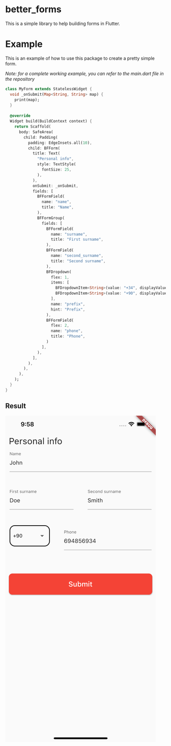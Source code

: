 # better_forms 

This is a simple library to help building forms in Flutter.

# Example
This is an example of how to use this package to create a pretty simple form.

_Note: for a complete working example, you can refer to the main.dart file in the repository_

````dart
class MyForm extends StatelessWidget {
  void _onSubmit(Map<String, String> map) {
    print(map);
  }

  @override
  Widget build(BuildContext context) {
    return Scaffold(
      body: SafeArea(
        child: Padding(
          padding: EdgeInsets.all(10),
          child: BFForm(
            title: Text(
              "Personal info",
              style: TextStyle(
                fontSize: 25,
              ),
            ),
            onSubmit: _onSubmit,
            fields: [
              BFFormField(
                name: "name",
                title: "Name",
              ),
              BFFormGroup(
                fields: [
                  BFFormField(
                    name: "surname",
                    title: "First surname",
                  ),
                  BFFormField(
                    name: "second_surname",
                    title: "Second surname",
                  ),
                  BFDropdown(
                    flex: 1,
                    items: [
                      BFDropdownItem<String>(value: "+34", displayValue: "+34"),
                      BFDropdownItem<String>(value: "+90", displayValue: "+90")
                    ],
                    name: "prefix",
                    hint: "Prefix",
                  ),
                  BFFormField(
                    flex: 2,
                    name: "phone",
                    title: "Phone",
                  )
                ],
              ),
            ],
          ),
        ),
      ),
    );
  }
}
````

## Result
![the result of the code above](img/sample_use.png)